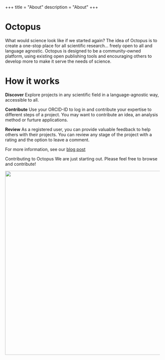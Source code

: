 +++
title = "About"
description = "About"
+++

# Octopus

What would science look like if we started again? The idea of Octopus is to create a one-stop place for all scientific research… freely open to all and language agnostic. Octopus is designed to be a community-owned platform, using existing open publishing tools and encouraging others to develop more to make it serve the needs of science.

# How it works

**Discover**
Explore projects in any scientific field in a language-agnostic way, accessible to all.

**Contribute**
Use your ORCID-ID to log in and contribute your expertise to different steps of a project. You may want to contribute an idea, an analysis method or furture applications.

**Review**
As a registered user, you can provide valuable feedback to help others with their projects. You can review any stage of the project with a rating and the option to leave a comment.

For more information, see our [blog post](https://octopus-hypothesis.netlify.com/blog/2018/05/10/2018-05-10_octopus-is-born/)

Contributing to Octopus We are just starting out. Please feel free to browse and contribute! 

<img src="/img/hypothesis_page.png" width="600px"></img>
